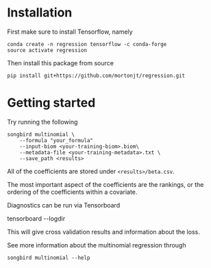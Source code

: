 # Installation
First make sure to install Tensorflow, namely
```
conda create -n regression tensorflow -c conda-forge
source activate regression
```
Then install this package from source
```
pip install git+https://github.com/mortonjt/regression.git
```
# Getting started

Try running the following
```
songbird multinomial \
    --formula "your_formula"
    --input-biom <your-training-biom>.biom\
    --metadata-file <your-training-metadata>.txt \
    --save_path <results>
```
All of the coefficients are stored under `<results>/beta.csv`.

The most important aspect of the coefficients are the rankings, or the ordering of the coefficients within a covariate.

Diagnostics can be run via Tensorboard

tensorboard --logdir <results>

This will give cross validation results and information about the loss. 

See more information about the multinomial regression through

```
songbird multinomial --help
```